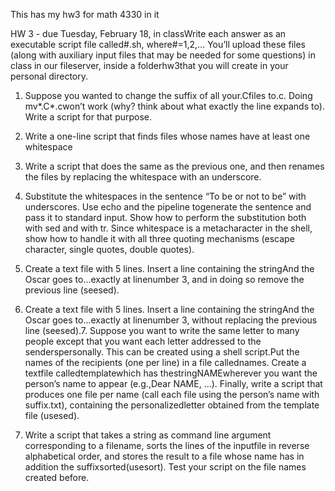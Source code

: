 This has my hw3 for math 4330 in it


HW 3 - due Tuesday, February 18, in classWrite each answer as an executable script file called#.sh, where#=1,2,...
You’ll upload these files (along with auxiliary input files that may be needed for some questions) in class in our fileserver, 
inside a folderhw3that you will create in your personal directory.

1. Suppose you wanted to change the suffix of all your.Cfiles to.c.
Doing mv*.C*.cwon’t work (why? think about what exactly the line expands to).
Write a script for that purpose.

2. Write a one-line script that finds files whose names have at least one whitespace 

3. Write a script that does the same as the previous one, and then renames the files by replacing the whitespace with an 
underscore.

4. Substitute the whitespaces in the sentence “To be or not to be” with underscores. 
Use echo and the pipeline togenerate the sentence and pass it to standard input. 
Show how to perform the substitution both with sed and with tr. 
Since whitespace is a metacharacter in the shell, show how to handle it with all three quoting mechanisms
(escape character, single quotes, double quotes).


5. Create a text file with 5 lines. Insert a line containing the stringAnd the Oscar goes to...exactly at linenumber 3, 
and in doing so remove the previous line (seesed).

6. Create a text file with 5 lines. Insert a line containing the stringAnd the Oscar goes to...exactly at linenumber 3, 
without replacing the previous line (seesed).7. Suppose you want to write the same letter to many people except that you want 
each letter addressed to the senderspersonally. This can be created using a shell script.Put the names of the recipients 
(one per line) in a file callednames. Create a textfile calledtemplatewhich has thestringNAMEwherever you want the person’s 
name to appear (e.g.,Dear NAME, ...). Finally, write a script that produces one file per name 
(call each file using the person’s name with suffix.txt), containing the personalizedletter obtained from the template file 
(usesed).

8. Write a script that takes a string as command line argument corresponding to a filename, sorts the lines of the inputfile 
in reverse alphabetical order, and stores the result to a file whose name has in addition the suffixsorted(usesort).
Test your script on the file names created before.
